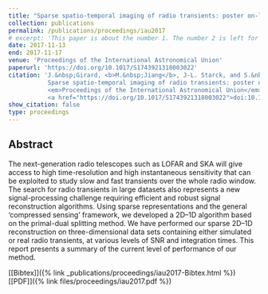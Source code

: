 ```yaml
---
title: "Sparse spatio-temporal imaging of radio transients: poster on-line"
collection: publications
permalink: /publications/proceedings/iau2017
# excerpt: 'This paper is about the number 1. The number 2 is left for future work.'
date: 2017-11-13
end: 2017-11-17
venue: 'Proceedings of the International Astronomical Union'
paperurl: 'https://doi.org/10.1017/S1743921318003022'
citation: 'J.&nbsp;Girard, <b>M.&nbsp;Jiang</b>, J-L. Starck, and S.&nbsp;Corbel.
           Sparse spatio-temporal imaging of radio transients: poster on-line.
           <em>Proceedings of the International Astronomical Union</em>, 14(S339):303–306, 2017.
           <a href="https://doi.org/10.1017/S1743921318003022">doi:10.1017/S1743921318003022</a>.'
show_citation: false
type: proceedings
---
```

## Abstract
The next-generation radio telescopes such as LOFAR and SKA will give access to high
time-resolution and high instantaneous sensitivity that can be exploited to study slow and fast
transients over the whole radio window. The search for radio transients in large datasets also
represents a new signal-processing challenge requiring efficient and robust signal reconstruction
algorithms. Using sparse representations and the general ‘compressed sensing’ framework, we
developed a 2D–1D algorithm based on the primal-dual splitting method. We have performed
our sparse 2D–1D reconstruction on three-dimensional data sets containing either simulated or
real radio transients, at various levels of SNR and integration times. This report presents a
summary of the current level of performance of our method.

[[Bibtex]]({% link _publications/proceedings/iau2017-Bibtex.html %}) [[PDF]]({% link files/proceedings/iau2017.pdf %})